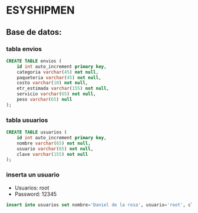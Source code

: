 # ESYSHIPMEN



## Base de datos:

### tabla envios
``` sql
CREATE TABLE envios (
	id int auto_increment primary key, 
    categoria varchar(45) not null,
    paqueteria varchar(45) not null,
    costo varchar(10) not null,
    etr_estimada varchar(155) not null,
    servicio varchar(65) not null,
    peso varchar(65) null
);
```
### tabla usuarios
``` sql
CREATE TABLE usuarios (
	id int auto_increment primary key,
    nombre varchar(65) not null,
    usuario varchar(65) not null,
    clave varchar(155) not null
);
```
### inserta un usuario
- Usuarios: root
- Password: 12345

``` sql
insert into usuarios set nombre='Daniel de la rosa', usuario='root', clave='$2y$10$AEp7FHFWF0F050Jkh.7dz.UJS/73MDFDdI3e4T6AqNHVOLk8ptGFu';
```
